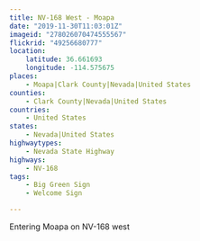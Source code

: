 ```yaml
---
title: NV-168 West - Moapa
date: "2019-11-30T11:03:01Z"
imageid: "278026070474555567"
flickrid: "49256680777"
location:
    latitude: 36.661693
    longitude: -114.575675
places:
    - Moapa|Clark County|Nevada|United States
counties:
    - Clark County|Nevada|United States
countries:
    - United States
states:
    - Nevada|United States
highwaytypes:
    - Nevada State Highway
highways:
    - NV-168
tags:
    - Big Green Sign
    - Welcome Sign

---
```

Entering Moapa on NV-168 west
